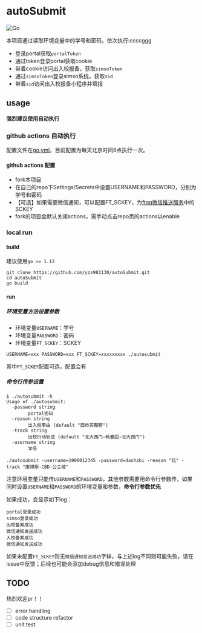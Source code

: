 # autoSubmit
![Go](https://github.com/yzs981130/autoSubmit/workflows/Go/badge.svg?branch=master)

本项目通过读取环境变量中的学号和密码，依次执行:ccccggg

- 登录portal获取`portalToken`
- 通过token登录portal获取cookie
- 带着cookie访问出入校报备，获取`simsoToken`
- 通过`simsoToken`登录simso系统，获取`sid`
- 带着`sid`访问出入校报备小程序并填报

## usage

**强烈建议使用自动执行**


### github actions 自动执行

配置文件在[go.yml](.github/workflows/go.yml)，目前配置为每天北京时间8点执行一次。

#### github actions 配置

- fork本项目
- 在自己的repo下Settings/Secrets中设置USERNAME和PASSWORD，分别为学号和密码
- 【可选】如果需要微信通知，可以配置FT_SCKEY，为[ftqq微信推送服务](http://sc.ftqq.com/?c=code)中的SCKEY
- fork的项目会默认关闭actions，需手动点击repo页的actions以enable


### local run

#### build

建议使用`go >= 1.13`

```shell script
git clone https://github.com/yzs981130/autoSubmit.git
cd autoSubmit
go build
```

#### run

##### 环境变量方法设置参数
- 环境变量`USERNAME`：学号
- 环境变量`PASSWORD`：密码
- 环境变量`FT_SCKEY`：SCKEY

```shell script
USERNAME=xxx PASSWORD=xxx FT_SCKEY=xxxxxxxxx ./autosubmit
```
其中`FT_SCKEY`配置可选，配置会有

##### 命令行传参设置
```shell script
$ ./autosubmit -h
Usage of ./autosubmit:
  -password string
    	portal密码
  -reason string
    	出入校事由 (default "西市买鞍鞯")
  -track string
    	出校行动轨迹 (default "北大西门-畅春园-北大西门")
  -username string
    	学号
```

```shell script
./autosubmit -username=1900012345 -password=dashabi -reason "玩" -track "康博斯-CBD-公主楼"
```

注意环境变量只能传`USERNAME`和`PASSWORD`，其他参数需要用命令行参数传，如果同时设置`USERNAME`和`PASSWORD`的环境变量和参数，**命令行参数优先**

如果成功，会显示如下log：
```shell script
portal登录成功
simso登录成功
出校备案成功
微信通知发送成功
入校备案成功
微信通知发送成功
```
如果未配置`FT_SCKEY`则无`微信通知发送成功`字样，与上述log不同则可能失败，请在issue中反馈；后续也可能会添加debug信息和错误处理

## TODO

热烈欢迎pr！！


- [ ] error handling
- [ ] code structure refactor
- [ ] unit test
